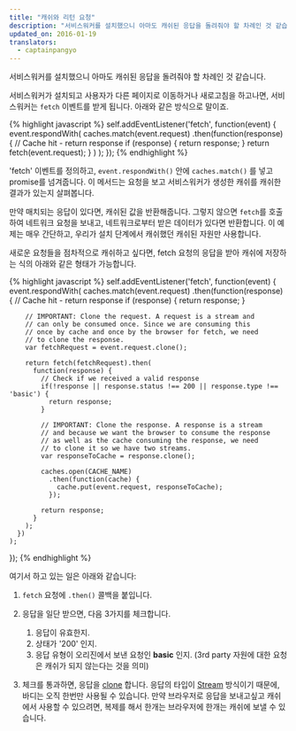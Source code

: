 ```yaml
---
title: "캐쉬와 리턴 요청"
description: "서비스워커를 설치했으니 아마도 캐쉬된 응답을 돌려줘야 할 차례인 것 같습니다."
updated_on: 2016-01-19
translators:
  - captainpangyo
---
```


<p class="intro">서비스워커를 설치했으니 아마도 캐쉬된 응답을 돌려줘야 할 차례인 것 같습니다.</p>

서비스워커가 설치되고 사용자가 다른 페이지로 이동하거나 새로고침을 하고나면, 서비스워커는 `fetch` 이벤트를 받게 됩니다.
아래와 같은 방식으로 말이죠.

{% highlight javascript %}
self.addEventListener('fetch', function(event) {
  event.respondWith(
    caches.match(event.request)
      .then(function(response) {
        // Cache hit - return response
        if (response) {
          return response;
        }
        return fetch(event.request);
      }
    )
  );
});
{% endhighlight %}

'fetch' 이벤트를 정의하고, `event.respondWith()` 안에 `caches.match()` 를 넣고 promise를 넘겨줍니다.
이 메서드는 요청을 보고 서비스워커가 생성한 캐쉬를 캐쉬한 결과가 있는지 살펴봅니다.

만약 매치되는 응답이 있다면, 캐쉬된 값을 반환해줍니다. 그렇지 않으면 `fetch`를 호출하여 네트워크 요청을 보내고,
네트워크로부터 받은 데이터가 있다면 반환합니다. 이 예제는 매우 간단하고, 우리가 설치 단계에서 캐쉬했던 캐쉬된 자원만 사용합니다.

새로운 요청들을 점차적으로 캐쉬하고 싶다면, fetch 요청의 응답을 받아 캐쉬에 저장하는 식의 아래와 같은 형태가 가능합니다.

{% highlight javascript %}
self.addEventListener('fetch', function(event) {
  event.respondWith(
    caches.match(event.request)
      .then(function(response) {
        // Cache hit - return response
        if (response) {
          return response;
        }

        // IMPORTANT: Clone the request. A request is a stream and
        // can only be consumed once. Since we are consuming this
        // once by cache and once by the browser for fetch, we need
        // to clone the response.
        var fetchRequest = event.request.clone();

        return fetch(fetchRequest).then(
          function(response) {
            // Check if we received a valid response
            if(!response || response.status !== 200 || response.type !== 'basic') {
              return response;
            }

            // IMPORTANT: Clone the response. A response is a stream
            // and because we want the browser to consume the response
            // as well as the cache consuming the response, we need
            // to clone it so we have two streams.
            var responseToCache = response.clone();

            caches.open(CACHE_NAME)
              .then(function(cache) {
                cache.put(event.request, responseToCache);
              });

            return response;
          }
        );
      })
    );
});
{% endhighlight %}

여기서 하고 있는 일은 아래와 같습니다:

1. `fetch` 요청에 `.then()` 콜백을 붙입니다.
2. 응답을 일단 받으면, 다음 3가지를 체크합니다.

   1. 응답이 유효한지.
   2. 상태가 '200' 인지.
   3. 응답 유형이 오리진에서 보낸 요청인 **basic** 인지. (3rd party 자원에 대한 요청은 캐쉬가 되지 않는다는 것을 의미)

3. 체크를 통과하면, 응답을 [clone](https://fetch.spec.whatwg.org/#dom-response-clone) 합니다.
   응답의 타입이 [Stream](https://streams.spec.whatwg.org/) 방식이기 때문에, 바디는 오직 한번만 사용될 수 있습니다.
   만약 브라우저로 응답을 보내고싶고 캐쉬에서 사용할 수 있으려면, 복제를 해서 한개는 브라우저에 한개는 캐쉬에 보낼 수 있습니다.
